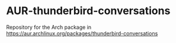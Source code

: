 AUR-thunderbird-conversations
=============================

Repository for the Arch package in https://aur.archlinux.org/packages/thunderbird-conversations
